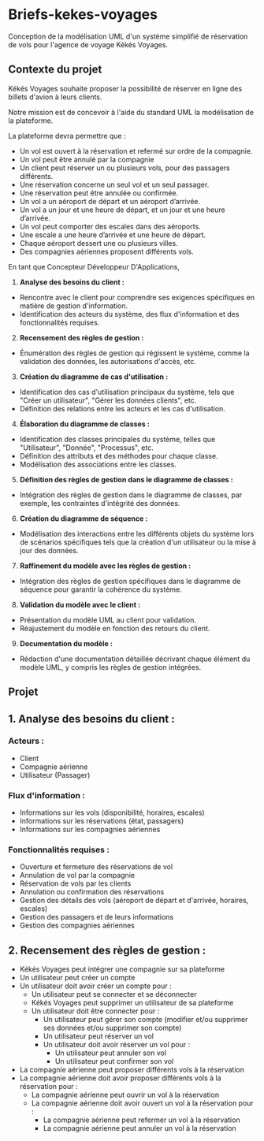 # Briefs-kekes-voyages
Conception de la modélisation UML d'un système simplifié de réservation de vols pour l'agence de voyage Kékés Voyages.


## Contexte du projet
Kékés Voyages souhaite proposer la possibilité de réserver en ligne des billets d'avion à leurs clients.

Notre mission est de concevoir à l'aide du standard UML la modélisation de la plateforme.

La plateforme devra permettre que :

* Un vol est ouvert à la réservation et refermé sur ordre de la compagnie.
* Un vol peut être annulé par la compagnie
* Un client peut réserver un ou plusieurs vols, pour des passagers différents.
* Une réservation concerne un seul vol et un seul passager.
* Une réservation peut être annulée ou confirmée.
* Un vol a un aéroport de départ et un aéroport d’arrivée.
* Un vol a un jour et une heure de départ, et un jour et une heure d’arrivée.
* Un vol peut comporter des escales dans des aéroports.
* Une escale a une heure d’arrivée et une heure de départ.
* Chaque aéroport dessert une ou plusieurs villes.
* Des compagnies aériennes proposent différents vols.

En tant que Concepteur Développeur D'Applications,

1. **Analyse des besoins du client :**
- Rencontre avec le client pour comprendre ses exigences spécifiques en matière de gestion d'information.
- Identification des acteurs du système, des flux d'information et des fonctionnalités requises.
2. **Recensement des règles de gestion :**
- Énumération des règles de gestion qui régissent le système, comme la validation des données, les autorisations d'accès, etc.
3. **Création du diagramme de cas d'utilisation :**
- Identification des cas d'utilisation principaux du système, tels que "Créer un utilisateur", "Gérer les données clients", etc.
- Définition des relations entre les acteurs et les cas d'utilisation.
4. **Élaboration du diagramme de classes :**
- Identification des classes principales du système, telles que "Utilisateur", "Donnée", "Processus", etc.
- Définition des attributs et des méthodes pour chaque classe.
- Modélisation des associations entre les classes.
5. **Définition des règles de gestion dans le diagramme de classes :**
- Intégration des règles de gestion dans le diagramme de classes, par exemple, les contraintes d'intégrité des données.
6. **Création du diagramme de séquence :**
- Modélisation des interactions entre les différents objets du système lors de scénarios spécifiques tels que la création d'un utilisateur ou la mise à jour des données.
7. **Raffinement du modèle avec les règles de gestion :**
- Intégration des règles de gestion spécifiques dans le diagramme de séquence pour garantir la cohérence du système.
8. **Validation du modèle avec le client :**
- Présentation du modèle UML au client pour validation.
- Réajustement du modèle en fonction des retours du client.
9. **Documentation du modèle :**
- Rédaction d'une documentation détaillée décrivant chaque élément du modèle UML, y compris les règles de gestion intégrées.


## Projet

## 1. **Analyse des besoins du client :**

### Acteurs :

- Client
- Compagnie aérienne
- Utilisateur (Passager)

### Flux d'information :

- Informations sur les vols (disponibilité, horaires, escales)
- Informations sur les réservations (état, passagers)
- Informations sur les compagnies aériennes

### Fonctionnalités requises :

- Ouverture et fermeture des réservations de vol
- Annulation de vol par la compagnie
- Réservation de vols par les clients
- Annulation ou confirmation des réservations
- Gestion des détails des vols (aéroport de départ et d'arrivée, horaires, escales)
- Gestion des passagers et de leurs informations
- Gestion des compagnies aériennes

## **2. Recensement des règles de gestion :**

- Kékés Voyages peut intégrer une compagnie sur sa plateforme
- Un utilisateur peut créer un compte
- Un utilisateur doit avoir créer un compte pour :
    - Un utilisateur peut se connecter et se déconnecter
    - Kékés Voyages peut supprimer un utilisateur de sa plateforme
    - Un utilisateur doit être connecter pour :
        - Un utilisateur peut gérer son compte (modifier et/ou supprimer ses données et/ou supprimer son compte)
        - Un utilisateur peut réserver un vol
        - Un utilisateur doit avoir réserver un vol pour :
            - Un utilisateur peut annuler son vol
            - Un utilisateur peut confirmer son vol
- La compagnie aérienne peut proposer différents vols à la réservation
- La compagnie aérienne doit avoir proposer différents vols à la réservation pour :
    - La compagnie aérienne peut ouvrir un vol à la réservation
    - La compagnie aérienne doit avoir ouvert un vol à la réservation pour :
        - La compagnie aérienne peut refermer un vol à la réservation
        - La compagnie aérienne peut annuler un vol à la réservation
